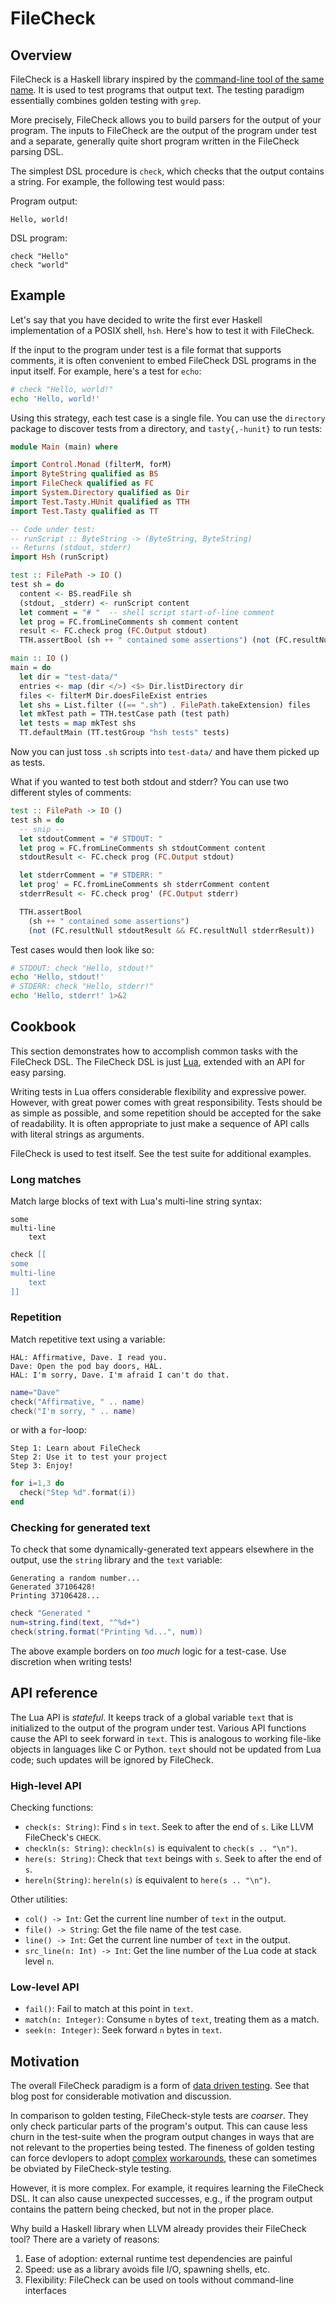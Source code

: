 # FileCheck

## Overview

FileCheck is a Haskell library inspired by the [command-line tool of the same
name][llvm]. It is used to test programs that output text. The testing paradigm
essentially combines golden testing with `grep`.

[llvm]: https://llvm.org/docs/CommandGuide/FileCheck.html

More precisely, FileCheck allows you to build parsers for the output of your
program. The inputs to FileCheck are the output of the program under test and a
separate, generally quite short program written in the FileCheck parsing DSL.

The simplest DSL procedure is `check`, which checks that the output contains a
string. For example, the following test would pass:

Program output:
```
Hello, world!
```
DSL program:
```
check "Hello"
check "world"
```

## Example

Let's say that you have decided to write the first ever Haskell implementation
of a POSIX shell, `hsh`. Here's how to test it with FileCheck.

If the input to the program under test is a file format that supports comments,
it is often convenient to embed FileCheck DSL programs in the input itself. For
example, here's a test for `echo`:

```sh
# check "Hello, world!"
echo 'Hello, world!'
```

Using this strategy, each test case is a single file. You can use the
`directory` package to discover tests from a directory, and `tasty{,-hunit}` to
run tests:

```haskell
module Main (main) where

import Control.Monad (filterM, forM)
import ByteString qualified as BS
import FileCheck qualified as FC
import System.Directory qualified as Dir
import Test.Tasty.HUnit qualified as TTH
import Test.Tasty qualified as TT

-- Code under test:
-- runScript :: ByteString -> (ByteString, ByteString)
-- Returns (stdout, stderr)
import Hsh (runScript)

test :: FilePath -> IO ()
test sh = do
  content <- BS.readFile sh
  (stdout, _stderr) <- runScript content
  let comment = "# "  -- shell script start-of-line comment
  let prog = FC.fromLineComments sh comment content
  result <- FC.check prog (FC.Output stdout)
  TTH.assertBool (sh ++ " contained some assertions") (not (FC.resultNull result))

main :: IO ()
main = do
  let dir = "test-data/"
  entries <- map (dir </>) <$> Dir.listDirectory dir
  files <- filterM Dir.doesFileExist entries
  let shs = List.filter ((== ".sh") . FilePath.takeExtension) files
  let mkTest path = TTH.testCase path (test path)
  let tests = map mkTest shs
  TT.defaultMain (TT.testGroup "hsh tests" tests)
```

Now you can just toss `.sh` scripts into `test-data/` and have them picked up
as tests.

What if you wanted to test both stdout and stderr? You can use two different
styles of comments:
```haskell
test :: FilePath -> IO ()
test sh = do
  -- snip --
  let stdoutComment = "# STDOUT: "
  let prog = FC.fromLineComments sh stdoutComment content
  stdoutResult <- FC.check prog (FC.Output stdout)

  let stderrComment = "# STDERR: "
  let prog' = FC.fromLineComments sh stderrComment content
  stderrResult <- FC.check prog' (FC.Output stderr)

  TTH.assertBool
    (sh ++ " contained some assertions")
    (not (FC.resultNull stdoutResult && FC.resultNull stderrResult))
```

Test cases would then look like so:

```sh
# STDOUT: check "Hello, stdout!"
echo 'Hello, stdout!'
# STDERR: check "Hello, stderr!"
echo 'Hello, stderr!' 1>&2
```

## Cookbook

This section demonstrates how to accomplish common tasks with the FileCheck DSL.
The FileCheck DSL is just [Lua][lua], extended with an API for easy parsing.

[Lua]: https://www.lua.org/ 

Writing tests in Lua offers considerable flexibility and expressive power.
However, with great power comes with great responsibility. Tests should be
as simple as possible, and some repetition should be accepted for the sake of
readability. It is often appropriate to just make a sequence of API calls with
literal strings as arguments.

FileCheck is used to test itself. See the test suite for additional examples.

### Long matches

Match large blocks of text with Lua's multi-line string syntax:
```
some
multi-line
    text
```
```lua
check [[
some
multi-line
    text
]]
```

### Repetition

Match repetitive text using a variable:

```
HAL: Affirmative, Dave. I read you.
Dave: Open the pod bay doors, HAL.
HAL: I'm sorry, Dave. I'm afraid I can't do that.
```
```lua
name="Dave"
check("Affirmative, " .. name)
check("I'm sorry, " .. name)
```
or with a `for`-loop:
```
Step 1: Learn about FileCheck
Step 2: Use it to test your project
Step 3: Enjoy!
```
```lua
for i=1,3 do
  check("Step %d".format(i))
end
```

### Checking for generated text

To check that some dynamically-generated text appears elsewhere in the output,
use the `string` library and the `text` variable:
```
Generating a random number...
Generated 37106428!
Printing 37106428...
```
```lua
check "Generated "
num=string.find(text, "^%d+")
check(string.format("Printing %d...", num))
```

The above example borders on *too much* logic for a test-case. Use discretion
when writing tests!

## API reference

The Lua API is *stateful*. It keeps track of a global variable `text` that
is initialized to the output of the program under test. Various API functions
cause the API to seek forward in `text`. This is analogous to working file-like
objects in languages like C or Python. `text` should not be updated from Lua
code; such updates will be ignored by FileCheck.

### High-level API

Checking functions:

- `check(s: String)`: Find `s` in `text`. Seek to after the end of `s`. Like
  LLVM FileCheck's `CHECK`.
- `checkln(s: String)`: `checkln(s)` is equivalent to `check(s .. "\n")`.
- `here(s: String)`: Check that `text` beings with `s`. Seek to after the end
  of `s`.
- `hereln(String)`: `hereln(s)` is equivalent to `here(s .. "\n")`.

Other utilities:

- `col() -> Int`: Get the current line number of `text` in the output.
- `file() -> String`: Get the file name of the test case.
- `line() -> Int`: Get the current line number of `text` in the output.
- `src_line(n: Int) -> Int`: Get the line number of the Lua code at stack level
  `n`.

### Low-level API

- `fail()`: Fail to match at this point in `text`.
- `match(n: Integer)`: Consume `n` bytes of `text`, treating them as a match.
- `seek(n: Integer)`: Seek forward `n` bytes in `text`.

## Motivation

The overall FileCheck paradigm is a form of [data driven testing]. See that blog
post for considerable motivation and discussion.

[data driven testing]: https://matklad.github.io/2021/05/31/how-to-test.html#Data-Driven-Testing

In comparison to golden testing, FileCheck-style tests are *coarser*. They only
check particular parts of the program's output. This can cause less churn in
the test-suite when the program output changes in ways that are not relevant
to the properties being tested. The fineness of golden testing can force
devlopers to adopt [complex] [workarounds], these can sometimes be obviated by
FileCheck-style testing.

[complex]: https://rustc-dev-guide.rust-lang.org/tests/ui.html#normalization 
[workarounds]: https://github.com/GaloisInc/crucible/blob/dc0895f4435dc19a8cceee3272c9a508221bce51/crux-llvm/test/Test.hs#L226-L311

However, it is more complex. For example, it requires learning the FileCheck
DSL. It can also cause unexpected successes, e.g., if the program output
contains the pattern being checked, but not in the proper place.

Why build a Haskell library when LLVM already provides their FileCheck tool?
There are a variety of reasons:

1. Ease of adoption: external runtime test dependencies are painful
2. Speed: use as a library avoids file I/O, spawning shells, etc.
3. Flexibility: FileCheck can be used on tools without command-line interfaces
